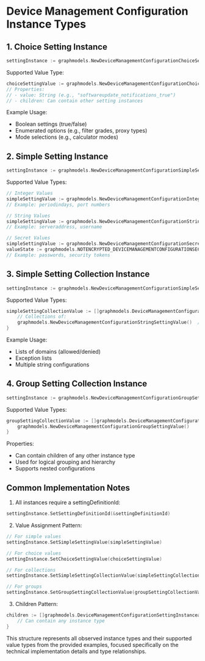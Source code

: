 # Device Management Configuration Instance Types

## 1. Choice Setting Instance
```go
settingInstance := graphmodels.NewDeviceManagementConfigurationChoiceSettingInstance()
```
Supported Value Type:
```go
choiceSettingValue := graphmodels.NewDeviceManagementConfigurationChoiceSettingValue()
// Properties:
// - value: String (e.g., "softwareupdate_notifications_true")
// - children: Can contain other setting instances
```
Example Usage:
- Boolean settings (true/false)
- Enumerated options (e.g., filter grades, proxy types)
- Mode selections (e.g., calculator modes)

## 2. Simple Setting Instance
```go
settingInstance := graphmodels.NewDeviceManagementConfigurationSimpleSettingInstance()
```
Supported Value Types:
```go
// Integer Values
simpleSettingValue := graphmodels.NewDeviceManagementConfigurationIntegerSettingValue()
// Example: periodindays, port numbers

// String Values
simpleSettingValue := graphmodels.NewDeviceManagementConfigurationStringSettingValue()
// Example: serveraddress, username

// Secret Values
simpleSettingValue := graphmodels.NewDeviceManagementConfigurationSecretSettingValue()
valueState := graphmodels.NOTENCRYPTED_DEVICEMANAGEMENTCONFIGURATIONSECRETSETTINGVALUESTATE
// Example: passwords, security tokens
```

## 3. Simple Setting Collection Instance
```go
settingInstance := graphmodels.NewDeviceManagementConfigurationSimpleSettingCollectionInstance()
```
Supported Value Types:
```go
simpleSettingCollectionValue := []graphmodels.DeviceManagementConfigurationSimpleSettingValueable{
    // Collections of:
    graphmodels.NewDeviceManagementConfigurationStringSettingValue()  // For string arrays
}
```
Example Usage:
- Lists of domains (allowed/denied)
- Exception lists
- Multiple string configurations

## 4. Group Setting Collection Instance
```go
settingInstance := graphmodels.NewDeviceManagementConfigurationGroupSettingCollectionInstance()
```
Supported Value Types:
```go
groupSettingCollectionValue := []graphmodels.DeviceManagementConfigurationGroupSettingValueable{
    graphmodels.NewDeviceManagementConfigurationGroupSettingValue()
}
```
Properties:
- Can contain children of any other instance type
- Used for logical grouping and hierarchy
- Supports nested configurations

## Common Implementation Notes

1. All instances require a settingDefinitionId:
```go
settingInstance.SetSettingDefinitionId(&settingDefinitionId)
```

2. Value Assignment Pattern:
```go
// For simple values
settingInstance.SetSimpleSettingValue(simpleSettingValue)

// For choice values
settingInstance.SetChoiceSettingValue(choiceSettingValue)

// For collections
settingInstance.SetSimpleSettingCollectionValue(simpleSettingCollectionValue)

// For groups
settingInstance.SetGroupSettingCollectionValue(groupSettingCollectionValue)
```

3. Children Pattern:
```go
children := []graphmodels.DeviceManagementConfigurationSettingInstanceable{
    // Can contain any instance type
}
```

This structure represents all observed instance types and their supported value types from the provided examples, focused specifically on the technical implementation details and type relationships.